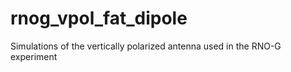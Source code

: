 # rnog_vpol_fat_dipole
Simulations of the vertically polarized antenna used in the RNO-G experiment
